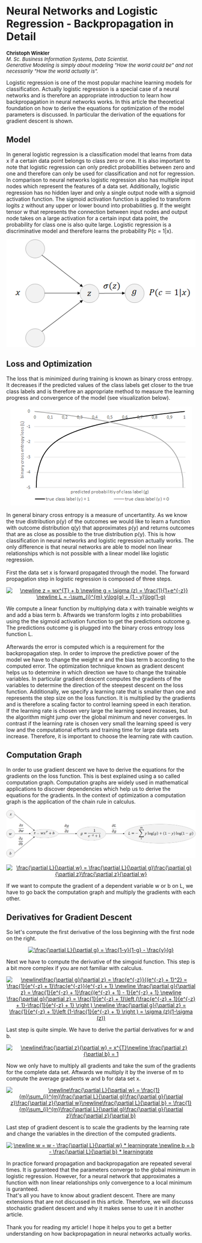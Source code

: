 <h1>Neural Networks and Logistic Regression - Backpropagation in Detail</h1>
<p align="left" style="font-size:13px;"><b>Christoph Winkler</b><br>
<i>M. Sc. Business Information Systems, Data Scientist.<br>
Generative Modeling is simply about modeling "How the world could be" and not necessarily "How the world actually is".</i></p>

Logistic regression is one of the most popular machine learning models for classification. Actually logistic regression is a special case of a neural networks and is therefore an appropriate introduction to learn how backpropagation in neural networks works. In this article the theoretical foundation on how to derive the equations for optimization of the model parameters is discussed. In particular the derivation of the equations for gradient descent is shown. 

<h2>Model</h2>
In general logistic regression is a classification model that learns from data x if a certain data point belongs to class zero or one. It is also important to note that logistic regression can only predict probabilities between zero and one and therefore can only be used for classification and not for regression. In comparison to neural networks logistic regression also has  multiple input nodes which represent the features of a data set. Additionally, logistic regression has no hidden layer and only a single output node with a sigmoid activation function. The sigmoid activation function is applied to transform logits z without any upper or lower bound into probabilities g. If the weight tensor w that represents the connection between input nodes and output node takes on a large activation for a certain input data point, the probability for class one is also quite large. Logistic regression is a discriminative model and therefore learns the probability P(c = 1|x).

<p align="center">
<img src="logistic_regression.png"></img>
</p>

<h2>Loss and Optimization</h2>
The loss that is minimized during training is known as binary cross entropy. It decreases if the predicted values of the class labels get closer to the true class labels and is therefore an appropriate method to measure the learning progress and convergence of the model (see visualization below). 
<p align="center">
<img src="loss.png"></img>
</p>
In general binary cross entropy is a measure of uncertantity. As we know the true distribution p(y) of the outcomes we would like to learn a function with outcome distribution q(y) that approximates p(y) and returns outcomes that are as close as possible to the true distribution p(y). This is how classification in neural networks and logistic regression actually works. The only difference is that neural networks are able to model non linear relationships which is not possible with a linear model like logistic regression.
<br><br>
First the data set x is forward propagated through the model. The forward propagation step in logistic regression is composed of three steps.

<p align="center">
<a href="https://www.codecogs.com/eqnedit.php?latex=\dpi{120}&space;\newline&space;z&space;=&space;wx^{T}&space;&plus;&space;b&space;\newline&space;g&space;=&space;\sigma&space;(z)&space;=&space;\frac{1}{1&plus;e^{-z}}&space;\newline&space;L&space;=&space;-\sum_{i}^{m}&space;y\log(g)&space;&plus;&space;(1&space;-&space;y)\log(1-g)" target="_blank"><img src="https://latex.codecogs.com/gif.latex?\dpi{120}&space;\newline&space;z&space;=&space;wx^{T}&space;&plus;&space;b&space;\newline&space;g&space;=&space;\sigma&space;(z)&space;=&space;\frac{1}{1&plus;e^{-z}}&space;\newline&space;L&space;=&space;-\sum_{i}^{m}&space;y\log(g)&space;&plus;&space;(1&space;-&space;y)\log(1-g)" title="\newline z = wx^{T} + b \newline g = \sigma (z) = \frac{1}{1+e^{-z}} \newline L = -\sum_{i}^{m} y\log(g) + (1 - y)\log(1-g)" /></a>
</p>

We compute a linear function by multiplying data x with trainable weights w and add a bias term b. Aftwards we transform logits z into probabilities using the the sigmoid activation function to get the predictions outcome g. The predictions outcome g is plugged into the binary cross entropy loss function L. <br><br>
Afterwards the error is computed which is a requirement for the backpropagation step. In order to improve the predictive power of the model we have to change the weight w and the bias term b according to the computed error. The optimization technique known as gradient descent helps us to determine in which direction we have to change the trainable variables. In particular gradient descent computes the gradients of the variables to determine the direction of the steepest descent on the loss function. Additionally, we specify a learning rate that is smaller than one and represents the step size on the loss function. It is multiplied by the gradients and is therefore a scaling factor to control learning speed in each iteration. If the learning rate is chosen very large the learning speed increases, but the algorithm might jump over the global minimum and never converges. In contrast if the learning rate is chosen very small the learning speed is very low and the computational efforts and training time for large data sets increase. Therefore, it is important to choose the learning rate with caution. 

<h2>Computation Graph</h2>
In order to use gradient descent we have to derive the equations for the gradients on the loss function. This is best explained using a so called computation graph. Computation graphs are widely used in mathematical applications to discover dependencies which help us to derive the equations for the gradients. In the context of optimization a computation graph is the application of the chain rule in calculus.
<br>
<p align="center">
<img src="computation_graph.png"></img>
</p>

<p align="center">
<a href="https://www.codecogs.com/eqnedit.php?latex=\dpi{120}&space;\frac{\partial&space;L}{\partial&space;w}&space;=&space;\frac{\partial&space;L}{\partial&space;g}\frac{\partial&space;g}{\partial&space;z}\frac{\partial&space;z}{\partial&space;w}" target="_blank"><img src="https://latex.codecogs.com/gif.latex?\dpi{120}&space;\frac{\partial&space;L}{\partial&space;w}&space;=&space;\frac{\partial&space;L}{\partial&space;g}\frac{\partial&space;g}{\partial&space;z}\frac{\partial&space;z}{\partial&space;w}" title="\frac{\partial L}{\partial w} = \frac{\partial L}{\partial g}\frac{\partial g}{\partial z}\frac{\partial z}{\partial w}" /></a>
</p>

If we want to compute the gradient of a dependent variable w or b on L, we have to go back the computation graph and multiply the gradients with each other.

<h2>Derivatives for Gradient Descent</h2>

So let's compute the first derivative of the loss beginning with the first node on the right.

<p align="center">
<a href="https://www.codecogs.com/eqnedit.php?latex=\dpi{120}&space;\frac{\partial&space;L}{\partial&space;g}&space;=&space;\frac{1-y}{1-g}&space;-&space;\frac{y}{g}" target="_blank"><img src="https://latex.codecogs.com/gif.latex?\dpi{120}&space;\frac{\partial&space;L}{\partial&space;g}&space;=&space;\frac{1-y}{1-g}&space;-&space;\frac{y}{g}" title="\frac{\partial L}{\partial g} = \frac{1-y}{1-g} - \frac{y}{g}" /></a>
<p/>

Next we have to compute the derivative of the simgoid function. This step is a bit more complex if you are not familiar with calculus.

<p align="center">
<a href="https://www.codecogs.com/eqnedit.php?latex=\dpi{120}&space;\newline\frac{\partial&space;g}{\partial&space;z}&space;=&space;\frac{e^{-z}}{(e^{-z}&space;&plus;&space;1)^2}&space;=&space;\frac{1}{e^{-z}&space;&plus;&space;1}\frac{e^{-z}}{e^{-z}&space;&plus;&space;1}&space;\newline&space;\frac{\partial&space;g}{\partial&space;z}&space;=&space;\frac{1}{e^{-z}&space;&plus;&space;1}\frac{(e^{-z}&space;&plus;&space;1)&space;-&space;1}{e^{-z}&space;&plus;&space;1}&space;\newline&space;\frac{\partial&space;g}{\partial&space;z}&space;=&space;\frac{1}{e^{-z}&space;&plus;&space;1}\left&space;(\frac{e^{-z}&space;&plus;&space;1}{e^{-z}&space;&plus;&space;1}-\frac{1}{e^{-z}&space;&plus;&space;1}&space;\right&space;)&space;\newline&space;\frac{\partial&space;g}{\partial&space;z}&space;=&space;\frac{1}{e^{-z}&space;&plus;&space;1}\left&space;(1-\frac{1}{e^{-z}&space;&plus;&space;1}&space;\right&space;)&space;=&space;\sigma&space;(z)(1-\sigma&space;(z))" target="_blank"><img src="https://latex.codecogs.com/gif.latex?\dpi{120}&space;\newline\frac{\partial&space;g}{\partial&space;z}&space;=&space;\frac{e^{-z}}{(e^{-z}&space;&plus;&space;1)^2}&space;=&space;\frac{1}{e^{-z}&space;&plus;&space;1}\frac{e^{-z}}{e^{-z}&space;&plus;&space;1}&space;\newline&space;\frac{\partial&space;g}{\partial&space;z}&space;=&space;\frac{1}{e^{-z}&space;&plus;&space;1}\frac{(e^{-z}&space;&plus;&space;1)&space;-&space;1}{e^{-z}&space;&plus;&space;1}&space;\newline&space;\frac{\partial&space;g}{\partial&space;z}&space;=&space;\frac{1}{e^{-z}&space;&plus;&space;1}\left&space;(\frac{e^{-z}&space;&plus;&space;1}{e^{-z}&space;&plus;&space;1}-\frac{1}{e^{-z}&space;&plus;&space;1}&space;\right&space;)&space;\newline&space;\frac{\partial&space;g}{\partial&space;z}&space;=&space;\frac{1}{e^{-z}&space;&plus;&space;1}\left&space;(1-\frac{1}{e^{-z}&space;&plus;&space;1}&space;\right&space;)&space;=&space;\sigma&space;(z)(1-\sigma&space;(z))" title="\newline\frac{\partial g}{\partial z} = \frac{e^{-z}}{(e^{-z} + 1)^2} = \frac{1}{e^{-z} + 1}\frac{e^{-z}}{e^{-z} + 1} \newline \frac{\partial g}{\partial z} = \frac{1}{e^{-z} + 1}\frac{(e^{-z} + 1) - 1}{e^{-z} + 1} \newline \frac{\partial g}{\partial z} = \frac{1}{e^{-z} + 1}\left (\frac{e^{-z} + 1}{e^{-z} + 1}-\frac{1}{e^{-z} + 1} \right ) \newline \frac{\partial g}{\partial z} = \frac{1}{e^{-z} + 1}\left (1-\frac{1}{e^{-z} + 1} \right ) = \sigma (z)(1-\sigma (z))" /></a>
<p/>

Last step is quite simple. We have to derive the partial derivatives for w and b.

<p align="center">
<a href="https://www.codecogs.com/eqnedit.php?latex=\dpi{120}&space;\newline\frac{\partial&space;z}{\partial&space;w}&space;=&space;x^{T}\newline&space;\frac{\partial&space;z}{\partial&space;b}&space;=&space;1" target="_blank"><img src="https://latex.codecogs.com/gif.latex?\dpi{120}&space;\newline\frac{\partial&space;z}{\partial&space;w}&space;=&space;x^{T}\newline&space;\frac{\partial&space;z}{\partial&space;b}&space;=&space;1" title="\newline\frac{\partial z}{\partial w} = x^{T}\newline \frac{\partial z}{\partial b} = 1" /></a>
<p/>

Now we only have to multiply all gradients and take the sum of the gradients for the complete data set. Aftwards we multiply it by the inverse of m to compute the average gradients w and b for data set x.

<p align="center">
<a href="https://www.codecogs.com/eqnedit.php?latex=\dpi{120}&space;\newline\frac{\partial&space;L}{\partial&space;w}&space;=&space;\frac{1}{m}\sum_{i}^{m}\frac{\partial&space;L}{\partial&space;g}\frac{\partial&space;g}{\partial&space;z}\frac{\partial&space;z}{\partial&space;w}\newline\frac{\partial&space;L}{\partial&space;b}&space;=&space;\frac{1}{m}\sum_{i}^{m}\frac{\partial&space;L}{\partial&space;g}\frac{\partial&space;g}{\partial&space;z}\frac{\partial&space;z}{\partial&space;b}" target="_blank"><img src="https://latex.codecogs.com/gif.latex?\dpi{120}&space;\newline\frac{\partial&space;L}{\partial&space;w}&space;=&space;\frac{1}{m}\sum_{i}^{m}\frac{\partial&space;L}{\partial&space;g}\frac{\partial&space;g}{\partial&space;z}\frac{\partial&space;z}{\partial&space;w}\newline\frac{\partial&space;L}{\partial&space;b}&space;=&space;\frac{1}{m}\sum_{i}^{m}\frac{\partial&space;L}{\partial&space;g}\frac{\partial&space;g}{\partial&space;z}\frac{\partial&space;z}{\partial&space;b}" title="\newline\frac{\partial L}{\partial w} = \frac{1}{m}\sum_{i}^{m}\frac{\partial L}{\partial g}\frac{\partial g}{\partial z}\frac{\partial z}{\partial w}\newline\frac{\partial L}{\partial b} = \frac{1}{m}\sum_{i}^{m}\frac{\partial L}{\partial g}\frac{\partial g}{\partial z}\frac{\partial z}{\partial b}" /></a>
</p>

Last step of gradient descent is to scale the gradients by the learning rate and change the variables in the direction of the computed gradients.

<p align="center">
<a href="https://www.codecogs.com/eqnedit.php?latex=\dpi{120}&space;\newline&space;w&space;=&space;w&space;-&space;\frac{\partial&space;L}{\partial&space;w}&space;*&space;learningrate&space;\newline&space;b&space;=&space;b&space;-&space;\frac{\partial&space;L}{\partial&space;b}&space;*&space;learningrate" target="_blank"><img src="https://latex.codecogs.com/gif.latex?\dpi{120}&space;\newline&space;w&space;=&space;w&space;-&space;\frac{\partial&space;L}{\partial&space;w}&space;*&space;learningrate&space;\newline&space;b&space;=&space;b&space;-&space;\frac{\partial&space;L}{\partial&space;b}&space;*&space;learningrate" title="\newline w = w - \frac{\partial L}{\partial w} * learningrate \newline b = b - \frac{\partial L}{\partial b} * learningrate" /></a>
</p>

In practice forward propagation and backpropagation are repeated several times. It is guranteed that the parameters converge to the global minimum in logistic regression. However, for a neural network that approximates a function with non linear relationships only convergence to a local minimum is guranteed. <br>
That's all you have to know about gradient descent. There are many extensions that are not discussed in this article. Therefore, we will discusss stochastic gradient descent and why it makes sense to use it in another article. 
<br><br>
Thank you for reading my article! I hope it helps you to get a better understanding on how backpropagation in neural networks actually works.
